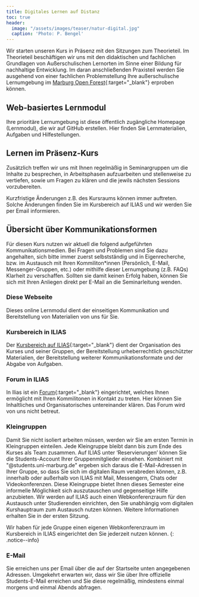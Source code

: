 ```yaml
---
title: Digitales Lernen auf Distanz
toc: true
header:
  image: "/assets/images/teaser/natur-digital.jpg"
  caption: 'Photo: P. Bengel'
---
```


Wir starten unseren Kurs in Präsenz mit den Sitzungen zum Theorieteil.
Im Theorieteil beschäftigen wir uns mit den didaktischen und fachlichen Grundlagen von Außerschulischen Lernorten im Sinne einer Bildung für nachhaltige Entwicklung.
Im daran anschließenden Praxisteil werden Sie ausgehend von einer fachlichen Problemstellung Ihre außerschulische Lernumgebung im [Marburg Open Forest](https://www.uni-marburg.de/de/fb19/fachbereich/infrastruktur/mof){:target="_blank"} erproben können.
<!--more-->


## Web-basiertes Lernmodul

Ihre prioritäre Lernumgebung ist diese öffentlich zugängliche Homepage (Lernmodul), die wir auf GitHub erstellen. 
Hier finden Sie Lernmaterialien, Aufgaben und Hilfestellungen.


## Lernen im Präsenz-Kurs
Zusätzlich treffen wir uns mit Ihnen regelmäßig in Seminargruppen um die Inhalte zu besprechen, in Arbeitsphasen aufzuarbeiten und stellenweise zu vertiefen, sowie um Fragen zu klären und die jewils nächsten Sessions vorzubereiten.  

Kurzfristige Änderungen z.B. des Kursraums können immer auftreten. 
Solche Änderungen finden Sie im Kursbereich auf ILIAS und wir werden Sie per Email informieren.


## Übersicht über Kommunikationsformen

Für diesen Kurs nutzen wir aktuell die folgend aufgeführten Kommunikationsmedien. Bei Fragen und Problemen sind Sie dazu angehalten, sich bitte immer zuerst selbstständig und in Eigenrecherche, bzw. im Austausch mit Ihren Kommiliton*innen (Persönlich, E-Mail, Messenger-Gruppen, etc.) oder mithilfe dieser Lernumgebung (z.B. FAQs) Klarheit zu verschaffen. Sollten sie damit keinen Erfolg haben, können Sie sich mit Ihren Anliegen direkt per E-Mail an die Seminarleitung wenden.

### Diese Webseite
Dieses online Lernmodul dient der einseitigen Kommunikation und Bereitstellung von Materialien von uns für Sie.

### Kursbereich in ILIAS
Der [Kursbereich auf ILIAS](https://ilias.uni-marburg.de/goto.php?target=crs_2344330&client_id=UNIMR){:target="_blank"} dient der Organisation des Kurses und seiner Gruppen, der Bereitstellung urheberrechtlich geschützter Materialien, der Bereitstellung weiterer Kommunikationsformate und der Abgabe von Aufgaben.

### Forum in ILIAS
In Ilias ist ein [Forum](https://ilias.uni-marburg.de/goto.php?target=frm_2363391&client_id=UNIMR){:target="_blank"} eingerichtet, welches Ihnen ermöglicht mit Ihren Kommilitonen in Kontakt zu treten. 
Hier können Sie Inhaltliches und Organisatorisches untereinander klären. 
Das Forum wird von uns nicht betreut. 

### Kleingruppen
Damit Sie nicht isoliert arbeiten müssen, werden wir Sie am ersten Termin in Kleingruppen einteilen. 
Jede Kleingruppe bleibt dann bis zum Ende des Kurses als Team zusammen. 
Auf ILIAS unter ‘Reservierungen’ können Sie die Students-Account Ihrer Gruppenmitglieder einsehen. 
Kombiniert mit "@students.uni-marburg.de" ergeben sich daraus die E-Mail-Adressen in Ihrer Gruppe, so dass Sie sich im digitalen Raum verabreden können, z.B. innerhalb oder außerhalb von ILIAS mit Mail, Messengern, Chats oder Videokonferenzen. 
Diese Kleingruppe bietet Ihnen dieses Semester eine informelle Möglichkeit sich auszutauschen und gegenseitige Hilfe anzubieten.
Wir werden auf ILIAS auch einen Webkonferenzraum für den Austausch unter Studierenden einrichten, den Sie unabhängig vom digitalen Kurshauptraum zum Austausch nutzen können. Weitere Informationen erhalten Sie in der ersten Sitzung.

Wir haben für jede Gruppe einen eigenen Webkonferenzraum im Kursbereich in ILIAS eingerichtet den Sie jederzeit nutzen können.
{: .notice--info}


### E-Mail
Sie erreichen uns per Email über die auf der Startseite unten angegebenen Adressen. 
Umgekehrt erwarten wir, dass wir Sie über Ihre offizielle Students-E-Mail erreichen und Sie diese regelmäßig, mindestens einmal morgens und einmal Abends abfragen.



